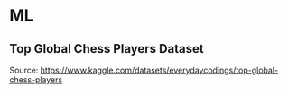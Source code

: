 # ML

## Top Global Chess Players Dataset
Source: https://www.kaggle.com/datasets/everydaycodings/top-global-chess-players
